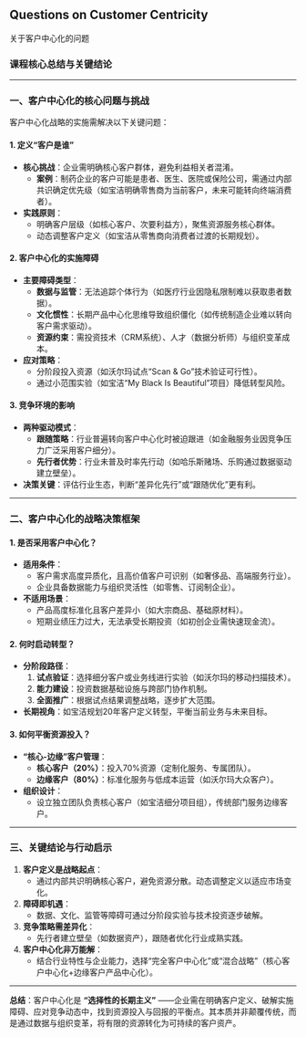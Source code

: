 ## Questions on Customer Centricity

关于客户中心化的问题

### 课程核心总结与关键结论

---

### 一、客户中心化的核心问题与挑战 
客户中心化战略的实施需解决以下关键问题：  

#### 1. 定义“客户是谁” 
- **核心挑战**：企业需明确核心客户群体，避免利益相关者混淆。  
  - **案例**：制药企业的客户可能是患者、医生、医院或保险公司，需通过内部共识确定优先级（如宝洁明确零售商为当前客户，未来可能转向终端消费者）。  
- **实践原则**：  
  - 明确客户层级（如核心客户、次要利益方），聚焦资源服务核心群体。  
  - 动态调整客户定义（如宝洁从零售商向消费者过渡的长期规划）。  

#### 2. 客户中心化的实施障碍 
- **主要障碍类型**：  
  - **数据与监管**：无法追踪个体行为（如医疗行业因隐私限制难以获取患者数据）。  
  - **文化惯性**：长期产品中心化思维导致组织僵化（如传统制造企业难以转向客户需求驱动）。  
  - **资源约束**：需投资技术（CRM系统）、人才（数据分析师）与组织变革成本。  
- **应对策略**：  
  - 分阶段投入资源（如沃尔玛试点“Scan & Go”技术验证可行性）。  
  - 通过小范围实验（如宝洁“My Black Is Beautiful”项目）降低转型风险。  

#### 3. 竞争环境的影响 
- **两种驱动模式**：  
  - **跟随策略**：行业普遍转向客户中心化时被迫跟进（如金融服务业因竞争压力广泛采用客户细分）。  
  - **先行者优势**：行业未普及时率先行动（如哈乐斯赌场、乐购通过数据驱动建立壁垒）。  
- **决策关键**：评估行业生态，判断“差异化先行”或“跟随优化”更有利。  

---

### 二、客户中心化的战略决策框架  
#### 1. 是否采用客户中心化？ 
- **适用条件**：  
  - 客户需求高度异质化，且高价值客户可识别（如奢侈品、高端服务行业）。  
  - 企业具备数据能力与组织灵活性（如零售、订阅制企业）。  
- **不适用场景**：  
  - 产品高度标准化且客户差异小（如大宗商品、基础原材料）。  
  - 短期业绩压力过大，无法承受长期投资（如初创企业需快速现金流）。  

#### 2. 何时启动转型？ 
- **分阶段路径**：  
  1. **试点验证**：选择细分客户或业务线进行实验（如沃尔玛的移动扫描技术）。  
  2. **能力建设**：投资数据基础设施与跨部门协作机制。  
  3. **全面推广**：根据试点结果调整战略，逐步扩大范围。  
- **长期视角**：如宝洁规划20年客户定义转型，平衡当前业务与未来目标。  

#### 3. 如何平衡资源投入？ 
- **“核心-边缘”客户管理**：  
  - **核心客户（20%）**：投入70%资源（定制化服务、专属团队）。  
  - **边缘客户（80%）**：标准化服务与低成本运营（如沃尔玛大众客户）。  
- **组织设计**：  
  - 设立独立团队负责核心客户（如宝洁细分项目组），传统部门服务边缘客户。  

---

### 三、关键结论与行动启示 
1. **客户定义是战略起点**：  
   - 通过内部共识明确核心客户，避免资源分散。动态调整定义以适应市场变化。  
2. **障碍即机遇**：  
   - 数据、文化、监管等障碍可通过分阶段实验与技术投资逐步破解。  
3. **竞争策略需差异化**：  
   - 先行者建立壁垒（如数据资产），跟随者优化行业成熟实践。  
4. **客户中心化非万能解**：  
   - 结合行业特性与企业能力，选择“完全客户中心化”或“混合战略”（核心客户中心化+边缘客户产品中心化）。  

---

**总结**：客户中心化是 **“选择性的长期主义”** ——企业需在明确客户定义、破解实施障碍、应对竞争动态中，找到资源投入与回报的平衡点。其本质并非颠覆传统，而是通过数据与组织变革，将有限的资源转化为可持续的客户资产。